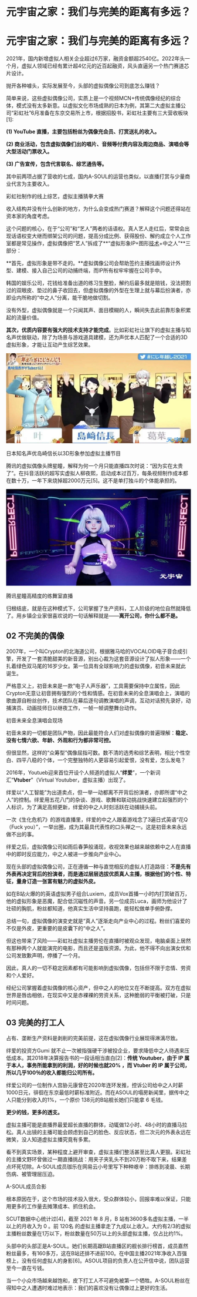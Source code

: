 # 元宇宙之家：我们与完美的距离有多远？


# 元宇宙之家：我们与完美的距离有多远？

2021年，国内新增虚拟人相关企业超过6万家，融资金额超2540亿。2022年头一个月，虚拟人领域已经有累计超4亿元的近百起融资，风头直逼另一个热门赛道芯片设计。

抛开各种噱头，实际发展至今，头部的虚拟偶像公司到底怎么赚钱？

简单来说，这些虚拟偶像公司，实质上是一个视频MCN+传统偶像经纪的综合体，模式没有太多新意。以虚拟文化市场成熟的日本为例，其第二大虚拟主播公司“彩虹社”6月准备在东京交易所上市，根据招股书，彩虹社主要有三大营收板块[1]:

**(1) YouTube 直播，主要包括粉丝为偶像充会员、打赏送礼的收入。**

**(2) 商业活动，包含虚拟偶像们出的唱片、音频等付费内容及周边商品、演唱会等大型活动门票收入。**

**(3) 广告宣传，包含代言联名、综艺通告等。**

其中前两项占据了营收的七成，国内A-SOUL的运营也类似，以直播打赏与少量商业代言为主要收入。

彩虹社制作的线上综艺，虚拟主播猜拳大赛

收入结构并没有什么创新的地方，为什么会变成热门赛道？解释这个问题还得站在资本家的角度考虑。

这个问题的核心，在于“公司”和“艺人”两者的话语权。真人艺人走红后，常常会出现话语权变大继而绑架公司的问题，提高分成比例、获得股份、解约成立个人工作室都是常见操作，虚拟偶像把“艺人”拆成了**“虚拟形象IP+图形[技术](https://www.woshimeta.com/tag/技术)+中之人”**三部分：

**首先，虚拟形象是带不走的。**虚拟偶像公司会帮助签约主播找画师设计外型、建模、接入自己公司的动捕终端，而IP所有权牢牢握在公司手中。

韩国的娱乐公司，花钱给准备出道的练习生整脸，解约后最多就是赔钱，没法把割过的双眼皮、垫过的鼻子收回去，但虚拟偶像的外型在生理上就与幕后扮演者，亦即业内所称的“中之人”分离，能干脆地做切割。

没有外型，虚拟偶像就是一个只闻其声、面目模糊的人，瞬间失去此前靠形象积累起的流量价值。

**其次，优质内容要有强大的技术支持才能完成**。比如彩虹社让旗下的虚拟主播与知名声优做联动，除了为场景与游戏道具建模，还为声优本人匹配了一个合适的3D虚拟形象，才能让互动产生综艺效果。

![](7f54fe1cf8328e5b145445e59419749.jpg)

日本知名声优岛崎信长以3D形象参加虚拟主播节目

腾讯的虚拟偶像头牌星瞳，解释为何一个月只能直播四次时说：“因为实在太贵了”。在抖音活跃的超写实虚拟人柳夜熙，启动成本过百万，每条视频制作成本都在数十万，一年下来烧掉超2000万元[5]。这不是单打独斗的个体能承担的。

![](c8992f733cb26742682e166b18f3637.jpg)

腾讯星瞳高精度的练舞室直播

归根结底，就是在这种模式下，公司掌握了生产资料，工人阶级的地位自然就降低了。用乡镇企业家很喜欢说的一句话解释就是——**离开公司，你什么都不是。**

## **02  不完美的偶像**

2007年，一个叫Crypton的北海道公司，根据雅马哈的VOCALOID电子音合成引擎，开发了一套清脆甜美的新音源，别出心裁为这套音源设计了拟人形象——一个扎着绿色双马尾的16岁少女。第一位具有全球影响力的虚拟偶像，初音未来就此诞生。

严格意义上，初音未来是一款“电子人声乐器”，工具需要保持中立属性，因此Crypton无意让初音拥有强烈的个性和情感。在初音未来的全息演唱会上，演唱的歌曲源自粉丝创作，技术团队在幕后逐句调教演唱的声调，互动对话预先录好，动捕演员、动画技师日以继夜工作，一帧一帧调整舞台动作。



初音未来全息演唱会现场

初音未来的一切都是团队产物，因此最能符合人们对虚拟偶像的普遍理解：**稳定、没有七情六欲、年龄、外观和行为都非常可控。**

但很显然，这样的“众筹型”偶像屈指可数。数不清的选秀和综艺表明，相比个性空白、四平八稳的个体，一个完整独特的人更容易引起爱恨，没有爱，怎么发电？

2016年，Youtueb迎来首位开设个人频道的虚拟人“**绊爱**”，一个新词汇“**Vtuber**”（Virtual Youtuber，虚拟主播）出现了。

绊爱以“人工智能”为出道卖点，但一举一动都离不开背后扮演者，亦即所谓“中之人”的控制。绊爱用五花八门的杂谈、游戏、歌舞和联动挑战快速建立起强烈的个人标识，为了满足高频更新，绊爱的中之人时刻活跃在动捕镜头前。



一次《生化危机7》的游戏直播里，绊爱的中之人跟着游戏念了3遍日式英语“花Q（Fuck you）”，一举出圈，成为其最具代表性的口头禅之一。这是初音未来永远做不出的事。

绊爱之后，虚拟偶像公司如雨后春笋般涌现，收视效果也越来越依赖中之人在直播中的即时反应能力，中之人被进一步推向产业中心。

现在头部的虚拟偶像公司，正在遵循一种与直觉相反的虚拟人打造路径：**不是先有外表再决定背后的扮演者，而是通过层层选拔优质真人主播，根据他们的个性、特征，量身订造一张富有魅力的虚拟外皮。**

如在B站火爆的的英语虚拟男子组合Luxiem，成员Vox首播一小时内打赏破百万，他的虚拟形象是恶魔，配合低沉磁性的声音。另一位成员Luca，画师为他设计了壮硕的胸肌，粉丝都知道，他真实生活中坚持晨跑，能轻松做单手俯卧撑。

总结一句，虚拟偶像的演变史就是“真人”逐渐走向产业中心的过程。粉丝们喜爱的不仅是外皮，更重要的是皮囊下的“中之人”。

但这也带来了风险——彩虹社虚拟主播劳伦在直播时被观众发现，电脑桌面上居然有那种两个人就能演完的电影，而且还是盗版资源。为此，他不得不向出演女优和公司发致歉声明，停播了一个月。

因此，真人的一切不稳定因素都有可能影响到虚拟偶像，包括但不限于恋情、劳资和个人爱好。

经纪公司掌握着虚拟偶像的核心资产，但中之人的地位又在不断提高。双方在虚拟世界是唇齿相依，在现实中又是赤裸裸的劳资关系，这种脆弱的平衡被打破，只是时间问题。

## **03  完美的打工人**

占有、垄断生产资料是剥削的完美前提，这在虚拟偶像行业展现得淋漓尽致。

绊爱的投资方Gumi 就不止一次被指强硬干涉被投企业，要求降低中之人待遇来压低成本。其2018年决算报告书的一段话相当直白[2]：**传统 Youtuber，由于 IP 属于本人，事务所能拿到的利润，好的时候也就20% ，而 Vtuber 的 IP 属于公司，所以几乎100％的收入都能归公司所有。**

绊爱公司的一位制作人宫胁元康曾在2020年连环发推，控诉公司给中之人时薪1000日元，徘徊在东京最低时薪标准附近。而在ASOUL的塌房新闻里，据传中之人只能分到收入的1%，一个原价 138元的B站舰长她们只能拿 6 毛钱。

**更少的钱，更多的透支。**

虚拟主播可能是直播界最爱超长直播的群体，动辄做12小时、48小时的直播马拉松。真人出镜的主播可能会顾虑到自己的脸色、反应状态，但二次元的外表永远在微笑，没人知道虚拟主播究竟有多累。

看不到真实场景，某种程度上避开审查，虚拟主播们整活甚至比真人更狠。彩虹社的主播文野环曾做过一期直播挑战：用夹子夹乳头不到20万粉不取下来，结果差点坏死切除。A-SOUL成员珈乐在网易云小号里写下种种艰辛：排练到凌晨、长期伤病、被管理层压迫。



A-SOUL成员合影

根本原因在于，这个市场的技术投入很大，受众群体较小，回报率难以保证，只能用更多的工作量去摊薄成本、抓住机会。

SCUT数据中心统计过[4]，截至 2021 年 8 月，B 站有3600多名虚拟主播，一半以上的月收入为 0 。前 120名 的虚拟主播拿走了九成以上收入。大约有2/3的虚拟主播粉丝数量在1万以下，粉丝数量在50万以上的头部虚拟主播，仅占比约1%。

头部中的头部正是A-SOUL。她们长期高踞B站直播区的舰长排行榜首，成员嘉然粉丝最多，有160多万，这在B站还排不进前100。在中国主播2021年净收入百强榜上，没有任何虚拟人的身影[6]。ASOUL项目的负责人在公开信中说，团队运营至今一直在亏钱。

当一个小众市场越来越饱和，皮下打工人不可避免被第一个牺牲。A-SOUL粉丝在得知中之人遭遇时难过地表示：我们的喜欢没有让偶像过上更好的生活。
